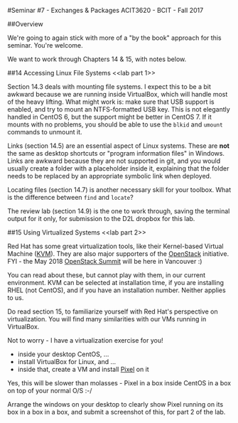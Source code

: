 #Seminar #7 - Exchanges & Packages
ACIT3620 - BCIT - Fall 2017

##Overview

We're going to again stick with more of a "by the book" approach for this seminar.
You're welcome.

We want to work through Chapters 14 & 15, with notes below.

##14 Accessing Linux File Systems <<lab part 1>>

Section 14.3 deals with mounting file systems.
I expect this to be a bit awkward because we are running inside VirtualBox,
which will handle most of the heavy lifting.
What might work is: make sure that USB support is enabled, and try to mount an
NTFS-formatted USB key. This is not elegantly handled in CentOS 6, but the support
might be better in CentOS 7. If it mounts with no problems, you should be able to use the
`blkid` and `umount` commands to unmount it.

Links (section 14.5) are an essential aspect of Linux systems. These are **not** the
same as desktop shortcuts or "program information files" in Windows.
Links are awkward because they are not supported in git, and you would usually
create a folder with a placeholder inside it, explaining that the folder
needs to be replaced by an appropriate symbolic link when deployed.

Locating files (section 14.7) is another necessary skill for your toolbox.
What is the difference between `find` and `locate`?

The review lab (section 14.9) is the one to work through, saving the terminal
output for it only, for submission to the D2L dropbox for this lab.

##15 Using Virtualized Systems <<lab part 2>>

Red Hat has some great virtualization tools, like their Kernel-based Virtual Machine 
([KVM](https://www.redhat.com/en/resources/kvm-%E2%80%93-kernel-based-virtual-machine)).
They are also major supporters of the [OpenStack](https://en.wikipedia.org/wiki/OpenStack) initiative.
FYI - the May 2018 [OpenStack Summit](https://www.openstack.org/summit/vancouver-2018/) will be here in Vancouver :)

You can read about these, but cannot play with them, in our current environment.
KVM can be selected at installation time, if you are installing RHEL (not CentOS),
and if you have an installation number. Neither applies to us.

Do read section 15, to familiarize yourself with Red Hat's perspective on virtualization.
You will find many similarities with our VMs running in VirtualBox.

Not to worry - I have a virtualization exercise for you!

- inside your desktop CentOS, ...
- install VirtualBox for Linux, and  ...
- inside that, create a VM and install [Pixel](https://www.raspberrypi.org/blog/introducing-pixel/) on it

Yes, this will be slower than molasses - Pixel in a box inside CentOS in a box on top of your normal O/S :-/

Arrange the windows on your desktop to clearly show Pixel running on its box in a box in a box,
and submit a screenshot of this, for part 2 of the lab.


